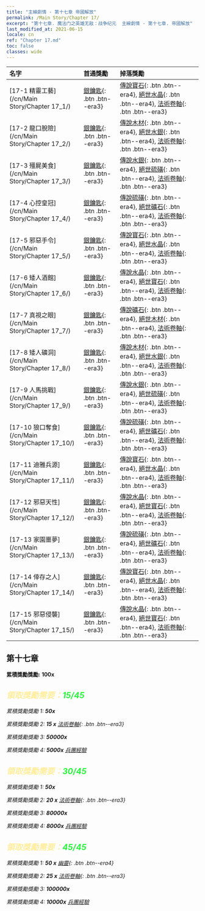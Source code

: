 ```yaml
---
title: "主線劇情 - 第十七章 帝國解放"
permalink: /Main Story/Chapter 17/
excerpt: "第十七章. 魔法门之英雄无敌：战争纪元  主線劇情 - 第十七章. 帝國解放"
last_modified_at: 2021-06-15
locale: cn
ref: "Chapter 17.md"
toc: false
classes: wide
---
```


  | 名字 |  首通獎勵 | 掉落獎勵 |
  |:------------|:------------|:------------| 
  | [17-1 精靈工藝](/cn/Main Story/Chapter 17_1/) | [銀鑰匙](/cn/Items/con_693/){: .btn .btn--era3} | [傳說寶石](/cn/Items/mat_58/){: .btn .btn--era4}, [絕世水晶](/cn/Items/mat_52/){: .btn .btn--era4}, [法術卷軸](/cn/Items/con_694/){: .btn .btn--era3} |
  | [17-2 龍口脫險](/cn/Main Story/Chapter 17_2/) | [銀鑰匙](/cn/Items/con_693/){: .btn .btn--era3} | [傳說木材](/cn/Items/mat_55/){: .btn .btn--era4}, [絕世水銀](/cn/Items/mat_49/){: .btn .btn--era4}, [法術卷軸](/cn/Items/con_694/){: .btn .btn--era3} |
  | [17-3 殭屍美食](/cn/Main Story/Chapter 17_3/) | [銀鑰匙](/cn/Items/con_693/){: .btn .btn--era3} | [傳說水銀](/cn/Items/mat_56/){: .btn .btn--era4}, [絕世硫磺](/cn/Items/mat_50/){: .btn .btn--era4}, [法術卷軸](/cn/Items/con_694/){: .btn .btn--era3} |
  | [17-4 心控皇冠](/cn/Main Story/Chapter 17_4/) | [銀鑰匙](/cn/Items/con_693/){: .btn .btn--era3} | [傳說硫磺](/cn/Items/mat_57/){: .btn .btn--era4}, [絕世礦石](/cn/Items/mat_47/){: .btn .btn--era4}, [法術卷軸](/cn/Items/con_694/){: .btn .btn--era3} |
  | [17-5 邪惡手令](/cn/Main Story/Chapter 17_5/) | [銀鑰匙](/cn/Items/con_693/){: .btn .btn--era3} | [傳說寶石](/cn/Items/mat_58/){: .btn .btn--era4}, [絕世水晶](/cn/Items/mat_52/){: .btn .btn--era4}, [法術卷軸](/cn/Items/con_694/){: .btn .btn--era3} |
  | [17-6 矮人酒館](/cn/Main Story/Chapter 17_6/) | [銀鑰匙](/cn/Items/con_693/){: .btn .btn--era3} | [傳說水晶](/cn/Items/mat_59/){: .btn .btn--era4}, [絕世寶石](/cn/Items/mat_51/){: .btn .btn--era4}, [法術卷軸](/cn/Items/con_694/){: .btn .btn--era3} |
  | [17-7 真視之眼](/cn/Main Story/Chapter 17_7/) | [銀鑰匙](/cn/Items/con_693/){: .btn .btn--era3} | [傳說礦石](/cn/Items/mat_54/){: .btn .btn--era4}, [絕世木材](/cn/Items/mat_48/){: .btn .btn--era4}, [法術卷軸](/cn/Items/con_694/){: .btn .btn--era3} |
  | [17-8 矮人礦洞](/cn/Main Story/Chapter 17_8/) | [銀鑰匙](/cn/Items/con_693/){: .btn .btn--era3} | [傳說木材](/cn/Items/mat_55/){: .btn .btn--era4}, [絕世水銀](/cn/Items/mat_49/){: .btn .btn--era4}, [法術卷軸](/cn/Items/con_694/){: .btn .btn--era3} |
  | [17-9 人馬挑戰](/cn/Main Story/Chapter 17_9/) | [銀鑰匙](/cn/Items/con_693/){: .btn .btn--era3} | [傳說水銀](/cn/Items/mat_56/){: .btn .btn--era4}, [絕世硫磺](/cn/Items/mat_50/){: .btn .btn--era4}, [法術卷軸](/cn/Items/con_694/){: .btn .btn--era3} |
  | [17-10 狼口奪食](/cn/Main Story/Chapter 17_10/) | [銀鑰匙](/cn/Items/con_693/){: .btn .btn--era3} | [傳說硫磺](/cn/Items/mat_57/){: .btn .btn--era4}, [絕世礦石](/cn/Items/mat_47/){: .btn .btn--era4}, [法術卷軸](/cn/Items/con_694/){: .btn .btn--era3} |
  | [17-11 迪雅兵源](/cn/Main Story/Chapter 17_11/) | [銀鑰匙](/cn/Items/con_693/){: .btn .btn--era3} | [傳說寶石](/cn/Items/mat_58/){: .btn .btn--era4}, [絕世水晶](/cn/Items/mat_52/){: .btn .btn--era4}, [法術卷軸](/cn/Items/con_694/){: .btn .btn--era3} |
  | [17-12 邪惡天性](/cn/Main Story/Chapter 17_12/) | [銀鑰匙](/cn/Items/con_693/){: .btn .btn--era3} | [傳說水晶](/cn/Items/mat_59/){: .btn .btn--era4}, [絕世寶石](/cn/Items/mat_51/){: .btn .btn--era4}, [法術卷軸](/cn/Items/con_694/){: .btn .btn--era3} |
  | [17-13 家園噩夢](/cn/Main Story/Chapter 17_13/) | [銀鑰匙](/cn/Items/con_693/){: .btn .btn--era3} | [傳說硫磺](/cn/Items/mat_57/){: .btn .btn--era4}, [絕世礦石](/cn/Items/mat_47/){: .btn .btn--era4}, [法術卷軸](/cn/Items/con_694/){: .btn .btn--era3} |
  | [17-14 倖存之人](/cn/Main Story/Chapter 17_14/) | [銀鑰匙](/cn/Items/con_693/){: .btn .btn--era3} | [傳說寶石](/cn/Items/mat_58/){: .btn .btn--era4}, [絕世水晶](/cn/Items/mat_52/){: .btn .btn--era4}, [法術卷軸](/cn/Items/con_694/){: .btn .btn--era3} |
  | [17-15 邪惡侵襲](/cn/Main Story/Chapter 17_15/) | [銀鑰匙](/cn/Items/con_693/){: .btn .btn--era3} | [傳說水晶](/cn/Items/mat_59/){: .btn .btn--era4}, [絕世寶石](/cn/Items/mat_51/){: .btn .btn--era4}, [法術卷軸](/cn/Items/con_694/){: .btn .btn--era3} |


##  第十七章

 **累積獎勵獎勵:**  **100x** <i class="fas fa-gem"/>



## <span style="color: #ffeea0">   領取獎勵需要：</span><span style="color: #27f73a">15/45</span>

 累積獎勵獎勵 1:  **50x** <i class="fas fa-gem"/>

 累積獎勵獎勵 2: **15 x** [法術卷軸](/cn/Items/con_694/){: .btn .btn--era3}

 累積獎勵獎勵 3:  **50000x** <i class="fas fa-coins"/>

 累積獎勵獎勵 4:  **5000x** [兵團經驗](/cn/Items/con_902/)



## <span style="color: #ffeea0">   領取獎勵需要：</span><span style="color: #27f73a">30/45</span>

 累積獎勵獎勵 1:  **50x** <i class="fas fa-gem"/>

 累積獎勵獎勵 2: **20 x** [法術卷軸](/cn/Items/con_694/){: .btn .btn--era3}

 累積獎勵獎勵 3:  **80000x** <i class="fas fa-coins"/>

 累積獎勵獎勵 4:  **8000x** [兵團經驗](/cn/Items/con_902/)



## <span style="color: #ffeea0">   領取獎勵需要：</span><span style="color: #27f73a">45/45</span>

 累積獎勵獎勵 1: **50 x** [幽靈](/cn/Items/unt_210/){: .btn .btn--era4}

 累積獎勵獎勵 2: **25 x** [法術卷軸](/cn/Items/con_694/){: .btn .btn--era3}

 累積獎勵獎勵 3:  **100000x** <i class="fas fa-coins"/>

 累積獎勵獎勵 4:  **10000x** [兵團經驗](/cn/Items/con_902/)

